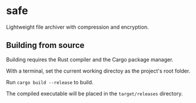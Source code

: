 # safe
Lightweight file archiver with compression and encryption.

## Building from source
Building requires the Rust compiler and the Cargo package manager.

With a terminal, set the current working directoy as the project's root folder.

Run `cargo build --release` to build.

The compiled executable will be placed in the `target/releases` directory.
